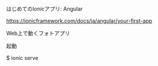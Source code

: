 はじめてのIonicアプリ: Angular

https://ionicframework.com/docs/ja/angular/your-first-app


Web上で動くフォトアプリ

起動

$ ionic serve